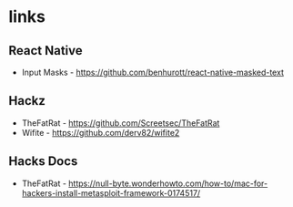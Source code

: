 # links

## React Native

- Input Masks - https://github.com/benhurott/react-native-masked-text

## Hackz

- TheFatRat - https://github.com/Screetsec/TheFatRat
- Wifite - https://github.com/derv82/wifite2

## Hacks Docs

- TheFatRat - https://null-byte.wonderhowto.com/how-to/mac-for-hackers-install-metasploit-framework-0174517/
